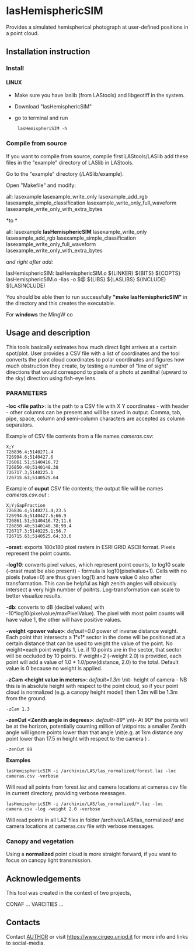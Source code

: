 # lasHemisphericSIM
Provides a simulated hemispherical photograph at user-defined positions in a point cloud. 



## Installation instruction

### Install

#### LINUX 
 - Make sure you have laslib (from LAStools) and libgeotiff in the system. 
 - Download "lasHemisphericSIM" 
 - go to terminal and run 
    
        lasHemispheriSIM -h


    
    
### Compile from source   

If you want to compile from source, compile first LAStools/LASlib add these files in the "example" directory of LASlib in LAStools. 

Go to the "example" directory (<LAStools install dir>/LASlib/example).    

Open "Makefile" and modify: 
         
  all: lasexample lasexample_write_only lasexample_add_rgb lasexample_simple_classification lasexample_write_only_full_waveform lasexample_write_only_with_extra_bytes

*to *

  all: lasexample **lasHemisphericSIM** lasexample_write_only lasexample_add_rgb lasexample_simple_classification lasexample_write_only_full_waveform lasexample_write_only_with_extra_bytes

*and right after add:*

lasHemisphericSIM: lasHemisphericSIM.o
      	${LINKER} ${BITS} ${COPTS} lasHemisphericSIM.o -llas   -o $@ ${LIBS} ${LASLIBS} $(INCLUDE) $(LASINCLUDE)


You should be able then to run successfully **"make lasHemisphericSIM"** in the directory and this creates the executable.

For **windows** the MingW co



## Usage and description

This tools basically estimates how much direct light arrives at a certain spot/plot. User provides a CSV file with a list of coordinates and the tool converts the point cloud coordinates to polar coordinates and figures how much obstruction they create, by testing a number of "line of sight" directions that would correspond to pixels of a photo at zenithal (upward to the sky) direction using  fish-eye lens.   

### **PARAMETERS**

**-loc \<file path\>**: is the path to a CSV file with X Y coordinates - with header - other columns can be present and will be saved in output. Comma, tab, pipe, space, column and semi-column characters are accepted as column separators.

Example of CSV file contents from a file names *cameras.csv*:   
  
    X;Y
    726836.4;5140271.4
    726994.6;5140427.6
    726861.51;5140416.72
    726850.40;5140148.38
    726717.3;5140225.1
    726715.63;5140525.64


Example of **ouput** CSV file contents; the output file will be names *cameras.csv.out* :
  
    X;Y;GapFraction
    726836.4;5140271.4;23.5
    726994.6;5140427.6;66.9
    726861.51;5140416.72;11.6
    726850.40;5140148.38;99.4
    726717.3;5140225.1;56.7
    726715.63;5140525.64;33.6



**-orast**: exports 180x180 pixel rasters in ESRI GRID ASCII format. Pixels represent the point counts.   

**-log10**: converts pixel values, which represent point counts, to log10 scale (-orast must be also present) - formula is log10(pixelvalue+1). 
Cells with no pixels (value=0) are thus given log(1) and have value 0 also after transformation.  This can be helpful as high zenith angles will obviously intersect a very high number of poitnts. Log-transformation can scale to better visualize results. 

**-db**: converts to dB (decibel values) with -10*log10(pixelvalue/maxPixelValue). The pixel with most point counts will have value 1, the other will have positive values.  

**-weight \<power value\>**: *default=0.0* power of inverse distance weight. Each point that intersects a 1°x1° sector in the dome will be positioned at a certain distance that can be used to weight the value of the point. No weight=each point weights 1, i.e. if 10 points are in the sector, that sector will be occluded by 10 points. If weight=2 (-weight 2.0) is provided, each point will add a value of 1.0 * 1.0/pow(distance, 2.0) to the total.  Default value is 0 because no weight is applied. 

**-zCam \<height value in meters\>**: *default=1.3m* \n\t- height of camera - NB this is in absolute height with respect to the point cloud, so if your point cloud is normalized (e.g. a canopy height model) then 1.3m will be 1.3m from the ground.

    -zCam 1.3


**-zenCut \<Zenith angle in degrees\>**: *default=89°* \n\t- At 90° the points will be at the horizon, potentially counting million of \n\tpoints: a smaller Zenith angle will ignore points lower than that angle \n\t(e.g. at 1km distance any point lower than 17.5 m height with respect to the camera ) . 

    -zenCut 89



**Examples** 


    lasHemisphericSIM -i /archivio/LAS/las_normalized/forest.laz -loc cameras.csv -verbose
    
Will read all points from forest.laz and camera locations at cameras.csv file in current directory, providing verbose messages.


    lasHemisphericSIM -i /archivio/LAS/las_normalized/*.laz -loc camera.csv -log -weight 2.0 -verbose


Will read points in all LAZ files in folder /archivio/LAS/las_normalized/   and camera locations at cameras.csv file with verbose messages.


### Canopy and vegetation
   
Using a **normalized** point cloud is more straight forward, if you want to focus on canopy light transmission.




## Acknowledgements

This tool was created in the context of two projects, 

CONAF ...
VARCITIES ... 

## Contacts   

Contact <a href=mailto:francesco.pirotti@unipd.it>AUTHOR</a> or visit https://www.cirgeo.unipd.it for more info and links to social-media. 